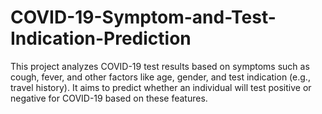 # COVID-19-Symptom-and-Test-Indication-Prediction
This project analyzes COVID-19 test results based on symptoms such as cough, fever, and other factors like age, gender, and test indication (e.g., travel history). It aims to predict whether an individual will test positive or negative for COVID-19 based on these features.
